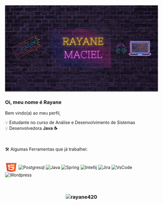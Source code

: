 
<!--
**Rayane420/Rayane420** is a ✨ _special_ ✨ repository because its `README.md` (this file) appears on your GitHub profile. -->

![gif da capa](https://github.com/Rayane420/Rayane420/blob/main/Capa%20neon.gif)

### Oi, meu nome é Rayane 
Bem vindo(a) ao meu perfil,

</p>
💡 Estudante no curso de Análise e Desenvolvimento de Sistemas <Br>
💡 Desenvolvedora  <strong>Java ☕</strong>

</p>

<br/>
<p align="left">
  🛠️ Algumas Ferramentas que já trabalhei:
<div style="display: inline_block"><br>
  <img align="center" alt="HTML" height="30" width="40" src="https://raw.githubusercontent.com/devicons/devicon/master/icons/html5/html5-original.svg">
  <img align="center" alt="Postgresql" height="30" width="40" src="https://cdn.jsdelivr.net/gh/devicons/devicon/icons/postgresql/postgresql-original.svg">
  <img align="center" alt="Java" height="30" width="40" src="https://cdn.jsdelivr.net/gh/devicons/devicon/icons/java/java-original-wordmark.svg">
  <img align="center" alt="Spring" height="30" width="40" src="https://cdn.jsdelivr.net/gh/devicons/devicon/icons/spring/spring-original-wordmark.svg">
  <img align="center" alt="Intellij" height="30" width="40" src="https://cdn.jsdelivr.net/gh/devicons/devicon/icons/intellij/intellij-plain-wordmark.svg">
  <img align="center" alt="Jira" height="30" width="40" src="https://cdn.jsdelivr.net/gh/devicons/devicon/icons/jira/jira-plain-wordmark.svg">
  <img align="center" alt="VsCode" height="30" width="40" src="https://cdn.jsdelivr.net/gh/devicons/devicon/icons/vscode/vscode-original-wordmark.svg">
  <img align="center" alt="Wordpress" height="30" width="40" src="https://cdn.jsdelivr.net/gh/devicons/devicon/icons/wordpress/wordpress-plain-wordmark.svg">  
 
</div>

</p>



<br/>


<h3 align="center">
<img  src="https://github-readme-stats.vercel.app/api?username=rayane420&show_icons=true&theme=default" alt="rayane420" />
</h3>




<!--

<br/>
<h3 align="center">
<img src="https://github-readme-stats.vercel.app/api/top-langs?username=rayane420&show_icons=true&locale=en&layout=compact&theme=default" alt="rayane420" />
</h3>


 



<br/>


[![Linkedin Badge](https://img.shields.io/badge/-Rayane%20Maciel-6633cc?style=radical-square&logo=Linkedin&logoColor=white&link=https://www.linkedin.com/in/rayane-maciel/)](https://www.linkedin.com/in/rayane-maciel/) 
[![Gmail Badge](https://img.shields.io/badge/-rayanemaciel10@gmail.com-6633cc?style=flat-square&logo=Gmail&logoColor=white&link=mailto:rayanemaciel10@gmail.com)](mailto:rayanemaciel10@gmail.com)
-->

